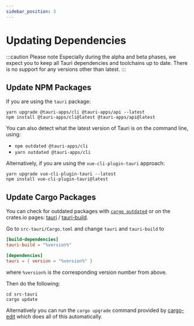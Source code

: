 ```yaml
---
sidebar_position: 3
---
```


# Updating Dependencies

:::caution Please note
Especially during the alpha and beta phases, we expect you to keep all Tauri dependencies and toolchains up to date. There is no support for any versions other than latest.
:::

## Update NPM Packages

If you are using the `tauri` package:

```shell
yarn upgrade @tauri-apps/cli @tauri-apps/api --latest
npm install @tauri-apps/cli@latest @tauri-apps/api@latest
```

You can also detect what the latest version of Tauri is on the command line, using:

- `npm outdated @tauri-apps/cli`
- `yarn outdated @tauri-apps/cli`

Alternatively, if you are using the `vue-cli-plugin-tauri` approach:

```shell
yarn upgrade vue-cli-plugin-tauri --latest
npm install vue-cli-plugin-tauri@latest
```

## Update Cargo Packages

You can check for outdated packages with [`cargo outdated`] or on the crates.io pages: [tauri] / [tauri-build].

Go to `src-tauri/Cargo.toml` and change `tauri` and `tauri-build` to

```toml
[build-dependencies]
tauri-build = "%version%"

[dependencies]
tauri = { version = "%version%" }
```

where `%version%` is the corresponding version number from above. <!-- TODO: (You can just use the `MAJOR.MINOR`) version, like `0.9`. -->

Then do the following:

```shell
cd src-tauri
cargo update
```

Alternatively you can run the `cargo upgrade` command provided by [cargo-edit] which does all of this automatically.

[`cargo outdated`]: https://github.com/kbknapp/cargo-outdated
[tauri]: https://crates.io/crates/tauri/versions
[tauri-build]: https://crates.io/crates/tauri-build/versions
[cargo-edit]: https://github.com/killercup/cargo-edit
